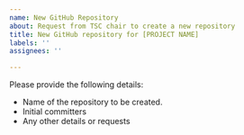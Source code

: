 ```yaml
---
name: New GitHub Repository
about: Request from TSC chair to create a new repository
title: New GitHub repository for [PROJECT NAME]
labels: ''
assignees: ''

---
```


Please provide the following details:

- Name of the repository to be created.
- Initial committers
- Any other details or requests
